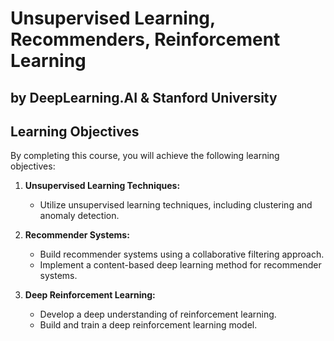 # Unsupervised Learning, Recommenders, Reinforcement Learning

## by DeepLearning.AI & Stanford University

## Learning Objectives

By completing this course, you will achieve the following learning objectives:

1. **Unsupervised Learning Techniques:**
   - Utilize unsupervised learning techniques, including clustering and anomaly detection.

2. **Recommender Systems:**
   - Build recommender systems using a collaborative filtering approach.
   - Implement a content-based deep learning method for recommender systems.

3. **Deep Reinforcement Learning:**
   - Develop a deep understanding of reinforcement learning.
   - Build and train a deep reinforcement learning model.

